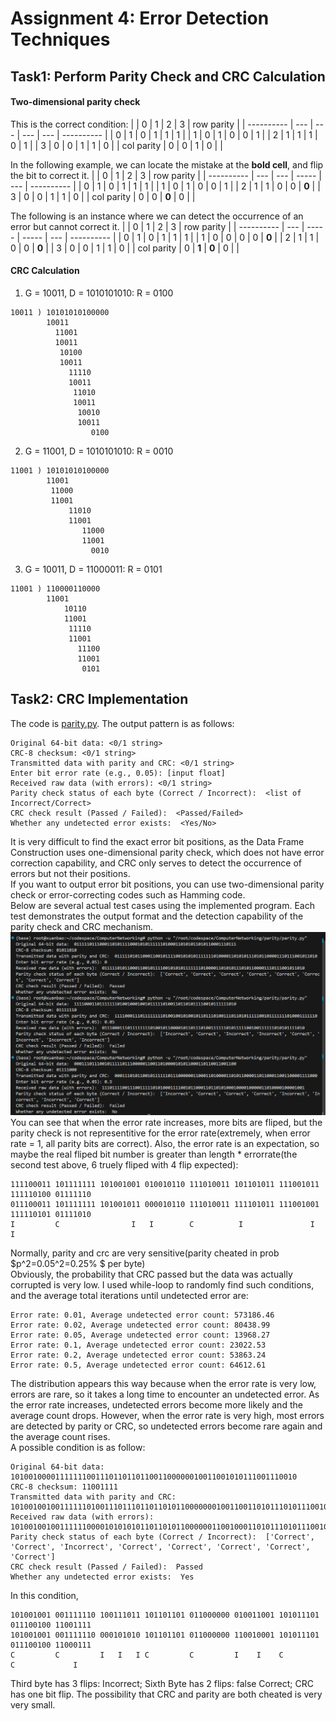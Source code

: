 # Assignment 4: Error Detection Techniques
## Task1: Perform Parity Check and CRC Calculation
#### Two-dimensional parity check
This is the correct condition:
|            | 0   | 1   | 2   | 3   | row parity |
| ---------- | --- | --- | --- | --- | ---------- |
| 0          | 1   | 0   | 1   | 1   | 1          |
| 1          | 0   | 1   | 0   | 0   | 1          |
| 2          | 1   | 1   | 1   | 0   | 1          |
| 3          | 0   | 0   | 1   | 1   | 0          |
| col parity | 0   | 0   | 1   | 0   |            |

In the following example, we can locate the mistake at the **bold cell**, and flip the bit to correct it.
|            | 0   | 1   | 2     | 3   | row parity |
| ---------- | --- | --- | ----- | --- | ---------- |
| 0          | 1   | 0   | 1     | 1   | 1          |
| 1          | 0   | 1   | 0     | 0   | 1          |
| 2          | 1   | 1   | 0     | 0   | **0**      |
| 3          | 0   | 0   | 1     | 1   | 0          |
| col parity | 0   | 0   | **0** | 0   |            |

The following is an instance where we can detect the occurrence of an error but cannot correct it.
|            | 0   | 1     | 2     | 3   | row parity |
| ---------- | --- | ----- | ----- | --- | ---------- |
| 0          | 1   | 0     | 1     | 1   | 1          |
| 1          | 0   | 0     | 0     | 0   | **0**      |
| 2          | 1   | 1     | 0     | 0   | **0**      |
| 3          | 0   | 0     | 1     | 1   | 0          |
| col parity | 0   | **1** | **0** | 0   |            |
#### CRC Calculation
1. G = 10011, D = 1010101010: R = 0100
```
10011 ) 10101010100000
        10011
          11001
          10011
           10100
           10011
             11110
             10011
              11010
              10011
               10010
               10011
                  0100
```
2. G = 11001, D = 1010101010: R = 0010
```
11001 ) 10101010100000
        11001
         11000
         11001
             11010
             11001
                11000
                11001
                  0010
```
3. G = 10011, D = 11000011: R = 0101
```
11001 ) 110000110000
        11001
            10110
            11001
             11110
             11001
               11100
               11001
                0101
```
## Task2: CRC Implementation
The code is [parity.py](parity.py).
The output pattern is as follows:
```
Original 64-bit data: <0/1 string>
CRC-8 checksum: <0/1 string>
Transmitted data with parity and CRC: <0/1 string>
Enter bit error rate (e.g., 0.05): [input float]           
Received raw data (with errors): <0/1 string>
Parity check status of each byte (Correct / Incorrect):  <list of Incorrect/Correct>
CRC check result (Passed / Failed):  <Passed/Failed>
Whether any undetected error exists:  <Yes/No>
```
It is very difficult to find the exact error bit positions, as the Data Frame Construction uses one-dimensional parity check, which does not have error correction capability, and CRC only serves to detect the occurrence of errors but not their positions.  
If you want to output error bit positions, you can use two-dimensional parity check or error-correcting codes such as Hamming code.  
Below are several actual test cases using the implemented program. Each test demonstrates the output format and the detection capability of the parity check and CRC mechanism.
![](testcase.png)
You can see that when the error rate increases, more bits are fliped, but the parity check is not representitive for the error rate(extremely, when error rate = 1, all parity bits are correct). Also, the error rate is an expectation, so maybe the real fliped bit number is greater than length * errorrate(the second test above, 6 truely fliped with 4 flip expected):
```
111100011 101111111 101001001 010010110 111010011 101101011 111001011 111110100 01111110
011100011 101111111 101001011 000010110 111010011 111101011 111001001 111110101 01111010
I         C                I   I        C          I               I          I
```
Normally, parity and crc are very sensitive(parity cheated in prob $p^2=0.05^2=0.25\% $ per byte)  
Obviously, the probability that CRC passed but the data was actually corrupted is very low. I used while-loop to randomly find such conditions, and the average total iterations until undetected error are:
```
Error rate: 0.01, Average undetected error count: 573186.46
Error rate: 0.02, Average undetected error count: 80438.99
Error rate: 0.05, Average undetected error count: 13968.27
Error rate: 0.1, Average undetected error count: 23022.53
Error rate: 0.2, Average undetected error count: 53863.24
Error rate: 0.5, Average undetected error count: 64612.61
```
The distribution appears this way because when the error rate is very low, errors are rare, so it takes a long time to encounter an undetected error. As the error rate increases, undetected errors become more likely and the average count drops. However, when the error rate is very high, most errors are detected by parity or CRC, so undetected errors become rare again and the average count rises.  
A possible condition is as follow:
```
Original 64-bit data:  1010010000111111100111011011011001100000010011001010111001110010
CRC-8 checksum: 11001111
Transmitted data with parity and CRC:  10100100100111111010011101110110110101100000001001100110101110101110010011001111
Received raw data (with errors):  10100100100111111000010101010110110101100000011001000110101110101110010011000111
Parity check status of each byte (Correct / Incorrect):  ['Correct', 'Correct', 'Incorrect', 'Correct', 'Correct', 'Correct', 'Correct', 'Correct']
CRC check result (Passed / Failed):  Passed
Whether any undetected error exists:  Yes
```
In this condition, 
```
101001001 001111110 100111011 101101101 011000000 010011001 101011101 011100100 11001111
101001001 001111110 000101010 101101101 011000000 110010001 101011101 011100100 11000111
C         C         I   I   I C         C         I    I    C         C             I
```
Third byte has 3 flips: Incorrect; Sixth Byte has 2 flips: false Correct; CRC has one bit flip.
The possibility that CRC and parity are both cheated is very very small.